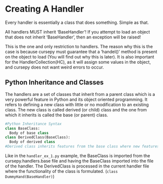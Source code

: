 # Creating A Handler

Every handler is essentially a class that does something. Simple as that.

All handlers MUST inherit ‘BaseHandler’! If you attempt to load an object that does not inherit ‘BaseHandler’, then an exception will be raised!

This is the one and only restriction to handlers. The reason why this is the case is because cursepy must guarantee that a ‘handel()’ method is present on the object to load (You will find out why this is later). It is also important for the HandlerCollection(HC), as it will assign some values in the object, and cursepy does not want weird errors to occur.

## Python Inheritance and Classes

The handlers are a set of classes that inherit from a parent class which is a very powerful feature in Python and its object oriented programming.
It refers to defining a new class with little or no modification to an existing class. The new class is called derived (or child) class and the one from which it inherits is called the base (or parent) class.

```python
#Python Inheritance Syntax
class BaseClass:
  Body of base class
class DerivedClass(BaseClass):
  Body of derived class
#Derived class inherits features from the base class where new features can be added to it. This results in re-usability of code.
```

Like in the ``handler_ex_1.py`` example, the BaseClass is imported from the cursepy.handlers.base file and having the BaseClass imported into the file of the handler.
The DerivedClass is processed in the current handler file where the functionality of the class is formulated. (``class DummyHand(BaseHandler)``)